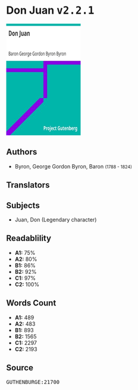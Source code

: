 # Don Juan <kbd>v2.2.1</kbd>

![](./cover.medium.jpg "")

## Authors


 - Byron, George Gordon Byron, Baron <small>(1788 - 1824)</small>

## Translators



## Subjects


 - Juan, Don (Legendary character)

## Readablility


 - **A1:** 75%
 - **A2:** 80%
 - **B1:** 86%
 - **B2:** 92%
 - **C1:** 97%
 - **C2:** 100%

## Words Count


 - **A1:** 489
 - **A2:** 483
 - **B1:** 893
 - **B2:** 1565
 - **C1:** 2297
 - **C2:** 2193

## Source


<kbd>GUTHENBURGE:21700</kbd>
